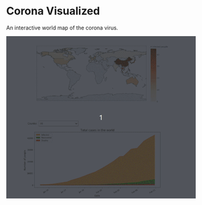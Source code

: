 # Corona Visualized

An interactive world map of the corona virus.

![Visualization](https://github.com/oyvindhg/CoronaVisualized/blob/master/Corona.gif)

